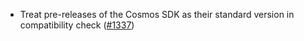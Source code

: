 - Treat pre-releases of the Cosmos SDK as their standard version in compatibility check ([#1337](https://github.com/informalsystems/ibc-rs/issues/1337))
